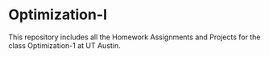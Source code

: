# Optimization-I

This repository includes all the Homework Assignments and Projects for the class Optimization-1 at UT Austin. 
